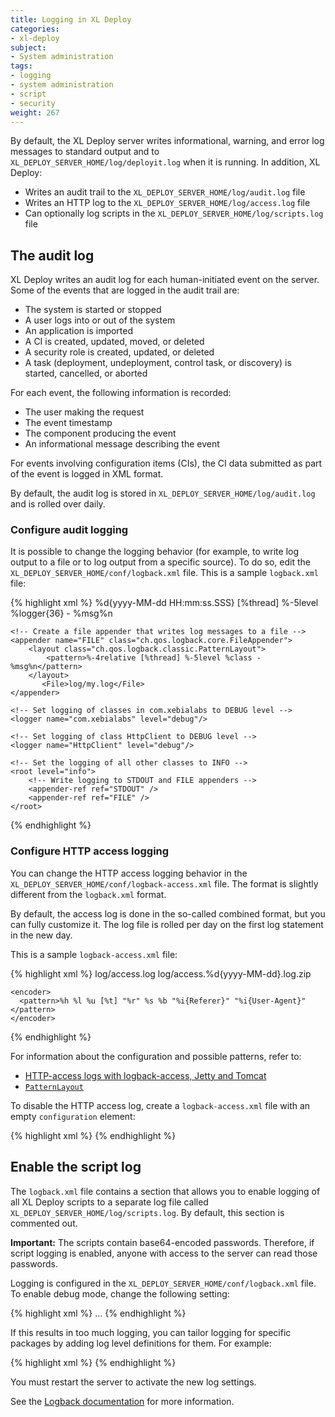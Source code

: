 ```yaml
---
title: Logging in XL Deploy
categories:
- xl-deploy
subject:
- System administration
tags:
- logging
- system administration
- script
- security
weight: 267
---
```


By default, the XL Deploy server writes informational, warning, and error log messages to standard output and to `XL_DEPLOY_SERVER_HOME/log/deployit.log` when it is running. In addition, XL Deploy:

* Writes an audit trail to the `XL_DEPLOY_SERVER_HOME/log/audit.log` file
* Writes an HTTP log to the `XL_DEPLOY_SERVER_HOME/log/access.log` file
* Can optionally log scripts in the `XL_DEPLOY_SERVER_HOME/log/scripts.log` file

## The audit log

XL Deploy writes an audit log for each human-initiated event on the server. Some of the events that are logged in the audit trail are:

* The system is started or stopped
* A user logs into or out of the system
* An application is imported
* A CI is created, updated, moved, or deleted
* A security role is created, updated, or deleted
* A task (deployment, undeployment, control task, or discovery) is started, cancelled, or aborted

For each event, the following information is recorded:

* The user making the request
* The event timestamp
* The component producing the event
* An informational message describing the event

For events involving configuration items (CIs), the CI data submitted as part of the event is logged in XML format.

By default, the audit log is stored in `XL_DEPLOY_SERVER_HOME/log/audit.log` and is rolled over daily.

### Configure audit logging

It is possible to change the logging behavior (for example, to write log output to a file or to log output from a specific source). To do so, edit the `XL_DEPLOY_SERVER_HOME/conf/logback.xml` file. This is a sample `logback.xml` file:

{% highlight xml %}
<configuration>
    <appender name="STDOUT" class="ch.qos.logback.core.ConsoleAppender">
        <!-- encoders are assigned the type
             ch.qos.logback.classic.encoder.PatternLayoutEncoder by default -->
        <encoder>
              <pattern>
                %d{yyyy-MM-dd HH:mm:ss.SSS} [%thread] %-5level %logger{36} - %msg%n
            </pattern>
        </encoder>
    </appender>

    <!-- Create a file appender that writes log messages to a file -->
    <appender name="FILE" class="ch.qos.logback.core.FileAppender">
        <layout class="ch.qos.logback.classic.PatternLayout">
            <pattern>%-4relative [%thread] %-5level %class - %msg%n</pattern>
        </layout>
           <File>log/my.log</File>
    </appender>

    <!-- Set logging of classes in com.xebialabs to DEBUG level -->
    <logger name="com.xebialabs" level="debug"/>

    <!-- Set logging of class HttpClient to DEBUG level -->
    <logger name="HttpClient" level="debug"/>

    <!-- Set the logging of all other classes to INFO -->
    <root level="info">
        <!-- Write logging to STDOUT and FILE appenders -->
        <appender-ref ref="STDOUT" />
        <appender-ref ref="FILE" />
    </root>

</configuration>
{% endhighlight %}

### Configure HTTP access logging

You can change the HTTP access logging behavior in the `XL_DEPLOY_SERVER_HOME/conf/logback-access.xml` file. The format is slightly different from the `logback.xml` format.

By default, the access log is done in the so-called combined format, but you can fully customize it. The log file is rolled per day on the first log statement in the new day.

This is a sample `logback-access.xml` file:

{% highlight xml %}
<configuration>
  <appender name="FILE" class="ch.qos.logback.core.rolling.RollingFileAppender">
    <file>log/access.log</file>
    <rollingPolicy class="ch.qos.logback.core.rolling.TimeBasedRollingPolicy">
      <fileNamePattern>log/access.%d{yyyy-MM-dd}.log.zip</fileNamePattern>
    </rollingPolicy>

    <encoder>
      <pattern>%h %l %u [%t] "%r" %s %b "%i{Referer}" "%i{User-Agent}"</pattern>
    </encoder>
  </appender>

  <appender-ref ref="FILE" />
</configuration>
{% endhighlight %}

For information about the configuration and possible patterns, refer to:

* [HTTP-access logs with logback-access, Jetty and Tomcat](http://logback.qos.ch/access.html)
* [`PatternLayout`](http://logback.qos.ch/manual/layouts.html#AccessPatternLayout)

To disable the HTTP access log, create a `logback-access.xml` file with an empty `configuration` element:

{% highlight xml %}
<configuration>
</configuration>
{% endhighlight %}

## Enable the script log

The `logback.xml` file contains a section that allows you to enable logging of all XL Deploy scripts to a separate log file called `XL_DEPLOY_SERVER_HOME/log/scripts.log`. By default, this section is commented out.

**Important:** The scripts contain base64-encoded passwords. Therefore, if script logging is enabled, anyone with access to the server can read those passwords.

Logging is configured in the `XL_DEPLOY_SERVER_HOME/conf/logback.xml` file. To enable debug mode, change the following setting:

{% highlight xml %}
<root level="debug">
	...
</root>
{% endhighlight %}

If this results in too much logging, you can tailor logging for specific packages by adding log level definitions for them. For example:

{% highlight xml %}
<logger name="com.xebialabs" level="info" />
{% endhighlight %}

You must restart the server to activate the new log settings.

See the [Logback documentation](http://logback.qos.ch/) for more information.
